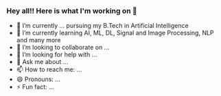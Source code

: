 ### Hey all!! Here is what I'm working on 👋




- 🔭 I’m currently ... pursuing my B.Tech in Artificial Intelligence
- 🌱 I’m currently learning AI, ML, DL, Signal and Image Processing, NLP and many more
- 👯 I’m looking to collaborate on ...
- 🤔 I’m looking for help with ...
- 💬 Ask me about ...
- 📫 How to reach me: ...
- 😄 Pronouns: ...
- ⚡ Fun fact: ...
